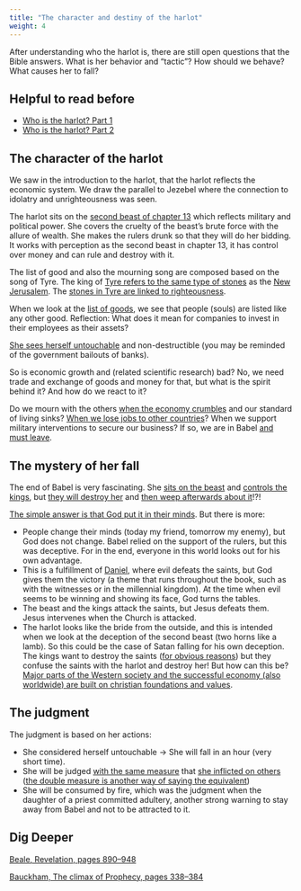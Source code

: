```yaml
---
title: "The character and destiny of the harlot"
weight: 4
---
```


After understanding who the harlot is, there are still open questions that the Bible answers. What is her behavior and “tactic”? How should we behave? What causes her to fall?

## Helpful to read before

<a name="5c2e"></a>
- [Who is the harlot? Part 1](../../../../content/harlot/expl/who-is-the-harlot-babylon-part-1)
- [Who is the harlot? Part 2](../../../../content/harlot/expl/who-is-the-harlot-babylon-part-2)

## The character of the harlot

<a name="b96c"></a>
We saw in the introduction to the harlot, that the harlot reflects the economic system. We draw the parallel to Jezebel where the connection to idolatry and unrighteousness was seen.

The harlot sits on the [second beast of chapter 13](https://www.bibleserver.com/NIV/Revelation13) which reflects military and political power. She covers the cruelty of the beast’s brute force with the allure of wealth. She makes the rulers drunk so that they will do her bidding. It works with perception as the second beast in chapter 13, it has control over money and can rule and destroy with it.

The list of good and also the mourning song are composed based on the song of Tyre. The king of [Tyre refers to the same type of stones](https://www.bibleserver.com/NIV/Ezekiel28%3A13) as the [New Jerusalem](https://www.bibleserver.com/NIV/Revelation21%3A19-20). The [stones in Tyre are linked to righteousness](https://www.bibleserver.com/NIV/Ezekiel28%3A12-18).

When we look at the [list of goods](https://www.bibleserver.com/NIV/Revelation18%3A12-13), we see that people (souls) are listed like any other good. Reflection: What does it mean for companies to invest in their employees as their assets?

[She sees herself untouchable](https://www.bibleserver.com/NIV/Revelation18%3A7) and non-destructible (you may be reminded of the government bailouts of banks).

So is economic growth and (related scientific research) bad? No, we need trade and exchange of goods and money for that, but what is the spirit behind it? And how do we react to it?

Do we mourn with the others [when the economy crumbles](https://www.bibleserver.com/NIV/Revelation18%3A10) and our standard of living sinks? [When we lose jobs to other countries](https://www.bibleserver.com/NIV/Revelation18%3A17)? When we support military interventions to secure our business? If so, we are in Babel [and must leave](https://www.bibleserver.com/NIV/Revelation18%3A4).

## The mystery of her fall

<a name="0a44"></a>
The end of Babel is very fascinating. She [sits on the beast](https://www.bibleserver.com/NIV/Revelation17%3A3) and [controls the kings](https://www.bibleserver.com/NIV/Revelation17%3A2), but [they will destroy her](https://www.bibleserver.com/NIV/Revelation17%3A16) and [then weep afterwards about it](https://www.bibleserver.com/NIV/Revelation18%3A9)!?!

[The simple answer is that God put it in their minds](https://www.bibleserver.com/NIV/Revelation17%3A17). But there is more:

- People change their minds (today my friend, tomorrow my enemy), but God does not change. Babel relied on the support of the rulers, but this was deceptive. For in the end, everyone in this world looks out for his own advantage.
- This is a fulfillment of [Daniel](https://www.bibleserver.com/NIV/Daniel7%3A21-22), where evil defeats the saints, but God gives them the victory (a theme that runs throughout the book, such as with the witnesses or in the millennial kingdom). At the time when evil seems to be winning and showing its face, God turns the tables.
- The beast and the kings attack the saints, but Jesus defeats them. Jesus intervenes when the Church is attacked.
- The harlot looks like the bride from the outside, and this is intended when we look at the deception of the second beast (two horns like a lamb). So this could be the case of Satan falling for his own deception. The kings want to destroy the saints ([for obvious reasons](https://www.bibleserver.com/NIV/Revelation11%3A6-10)) but they confuse the saints with the harlot and destroy her! But how can this be? [Major parts of the Western society and the successful economy (also worldwide) are built on christian foundations and values](https://www.pdfdrive.com/the-book-that-made-your-world-how-the-bible-created-the-soul-of-western-civilization-e200370906.html).

## The judgment

<a name="3d3b"></a>
The judgment is based on her actions:

- She considered herself untouchable -&gt; She will fall in an hour (very short time).
- She will be judged [with the same measure](https://www.bibleserver.com/NIV/Revelation18%3A6) that [she inflicted on others](https://www.bibleserver.com/NIV/Revelation18%3A22-24) ([the double measure is another way of saying the equivalent](https://meredithkline.com/klines-works/articles-and-essays/double-trouble/))
- She will be consumed by fire, which was the judgment when the daughter of a priest committed adultery, another strong warning to stay away from Babel and not to be attracted to it.

## Dig Deeper

[Beale, Revelation, pages 890–948](../../../../about/ressources/index.html#beale_rev)

[Bauckham, The climax of Prophecy, pages 338–384](../../../../about/ressources/index.html#bauckham_climax)

